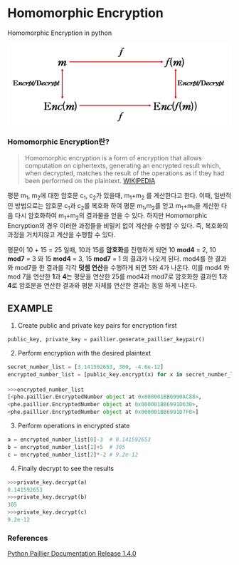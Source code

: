 # Homomorphic Encryption

Homomorphic Encryption in python

<p align=center>
  <img src="https://github.com/Xenia101/Homomorphic-Encryption/blob/master/img/al.PNG?raw=true">
</p>

### Homomorphic Encryption란?
>Homomorphic encryption is a form of encryption that allows computation on ciphertexts, generating an encrypted result which, when decrypted, matches the result of the operations as if they had been performed on the plaintext.
[WIKIPEDIA](https://en.wikipedia.org/wiki/Homomorphic_encryption)

평문 m<sub>1</sub>, m<sub>2</sub>에 대한 암호문 c<sub>1</sub>, c<sub>2</sub>가 있을때, m<sub>1</sub>+m<sub>2</sub> 를 계산한다고 한다.
이때, 일반적인 방법으로는 암호문 c<sub>1</sub>과 c<sub>2</sub>를 복호화 하여 평문 m<sub>1</sub>,m<sub>2</sub>를 얻고 m<sub>1</sub>+m<sub>1</sub>을 계산한 다음 다시 암호화하여 m<sub>1</sub>+m<sub>2</sub>의 결과물을 얻을 수 있다. 하지만 Homomorphic Encryption의 경우 이러한 과정들을 비밀키 없이 계산을 수행할 수 있다. 즉, 복호화의 과정을 거치지않고 계산을 수행할 수 있다.

평문이 10 + 15 = 25 일때, 10과 15를 **암호화**를 진행하게 되면 10 **mod4** = 2, 10 **mod7** = 3 와 15 **mod4** = 3, 15 **mod7** = 1 의 결과가 나오게 된다. mod4를 한 결과와 mod7을 한 결과를 각각 **덧셈 연산**을 수행하게 되면 5와 4가 나온다. 이를 mod4 와 mod 7을 연산한 **1**과 **4**는 평문을 연산한 25를 mod4과 mod7로 암호화한 결과인 **1**과 **4**로 암호문을 연산한 결과와 평문 자체를 연산한 결과는 동일 하게 나온다.

## EXAMPLE

1. Create public and private key pairs for encryption first

```python
public_key, private_key = paillier.generate_paillier_keypair()
```

2. Perform encryption with the desired plaintext

```python
secret_number_list = [3.141592653, 300, -4.6e-12]
encrypted_number_list = [public_key.encrypt(x) for x in secret_number_list]

>>>encrypted_number_list
[<phe.paillier.EncryptedNumber object at 0x000001BB6990AC88>, 
<phe.paillier.EncryptedNumber object at 0x000001BB6991D630>, 
<phe.paillier.EncryptedNumber object at 0x000001BB6991D7F0>]
```

3. Perform operations in encrypted state 

```python
a = encrypted_number_list[0]-3  # 0.141592653
b = encrypted_number_list[1]+5  # 305
c = encrypted_number_list[2]*-2 # 9.2e-12
```

4. Finally decrypt to see the results

```python
>>>private_key.decrypt(a)
0.141592653
>>>private_key.decrypt(b)
305
>>>private_key.decrypt(c)
9.2e-12
```

### References
[Python Paillier Documentation Release 1.4.0](https://readthedocs.org/projects/python-paillier/downloads/pdf/1.4.0/)
